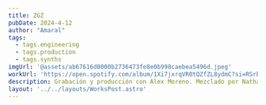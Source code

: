 ```yaml
---
title: ZGZ
pubDate: 2024-4-12
author: "Amaral"
tags:
  - tags.engineering
  - tags.production
  - tags.synths
imgUrl: '@assets/ab67616d0000b2736473fe8e0b998caebea5496d.jpeg'
workUrl: 'https://open.spotify.com/album/1Xi7jxrqVR0tQZfZL8ydmC?si=RSrbXmOMRYaEzPsd0aGVyQ'
description: Grabación y producción con Álex Moreno. Mezclado por Nathan Boddy, masterizado por Vlado Meller.
layout: '../../layouts/WorksPost.astro'
---
```

